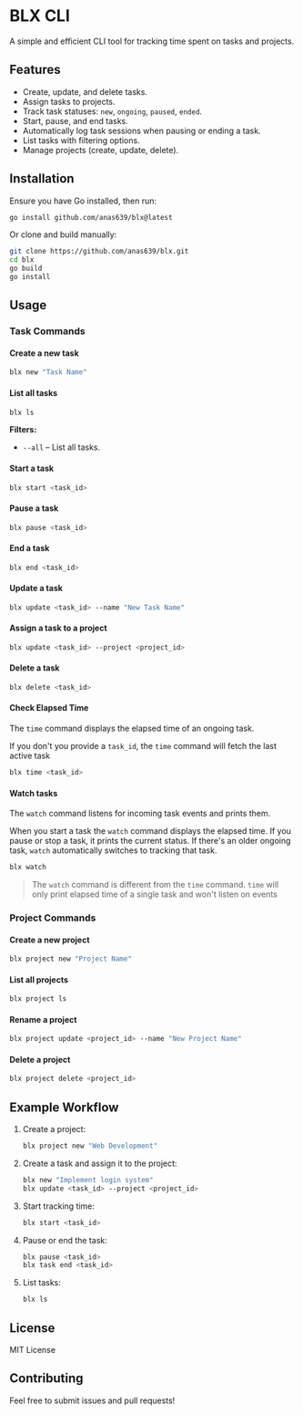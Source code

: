 # BLX CLI

A simple and efficient CLI tool for tracking time spent on tasks and projects.

## Features

- Create, update, and delete tasks.
- Assign tasks to projects.
- Track task statuses: `new`, `ongoing`, `paused`, `ended`.
- Start, pause, and end tasks.
- Automatically log task sessions when pausing or ending a task.
- List tasks with filtering options.
- Manage projects (create, update, delete).

## Installation

Ensure you have Go installed, then run:

```sh
go install github.com/anas639/blx@latest
```

Or clone and build manually:

```sh
git clone https://github.com/anas639/blx.git
cd blx 
go build
go install
```

## Usage

### Task Commands

#### Create a new task
```sh
blx new "Task Name"
```

#### List all tasks
```sh
blx ls
```

**Filters:**

- `--all` – List all tasks. 

#### Start a task

```sh
blx start <task_id>
```

#### Pause a task

```sh
blx pause <task_id>
```

#### End a task

```sh
blx end <task_id>
```

#### Update a task

```sh
blx update <task_id> --name "New Task Name"
```

#### Assign a task to a project

```sh
blx update <task_id> --project <project_id>
```

#### Delete a task

```sh
blx delete <task_id>
```

#### Check Elapsed Time

The `time` command displays the elapsed time of an ongoing task.

If you don't you provide a `task_id`, the `time` command will fetch the last active task

```sh
blx time <task_id>
```



#### Watch tasks

The `watch` command listens for incoming task events and prints them.

When you start a task the `watch` command displays the elapsed time. If you pause or stop a task, it prints
the current status. If there's an older ongoing task, `watch` automatically switches to tracking that task.

```sh
blx watch 
```

> The `watch` command is different from the `time` command. `time` will only print elapsed time of a single task and won't listen on events


### Project Commands

#### Create a new project

```sh
blx project new "Project Name"
```

#### List all projects

```sh
blx project ls
```

#### Rename a project

```sh
blx project update <project_id> --name "New Project Name"
```

#### Delete a project

```sh
blx project delete <project_id>
```

## Example Workflow

1. Create a project:

    ```sh
    blx project new "Web Development"
    ```

2. Create a task and assign it to the project:

    ```sh
    blx new "Implement login system"
    blx update <task_id> --project <project_id>
    ```

3. Start tracking time:

    ```sh
    blx start <task_id>
    ```

4. Pause or end the task:

    ```sh
    blx pause <task_id>
    blx task end <task_id>
    ```

5. List tasks:

   ```sh
   blx ls
   ```

## License

MIT License

## Contributing

Feel free to submit issues and pull requests!

